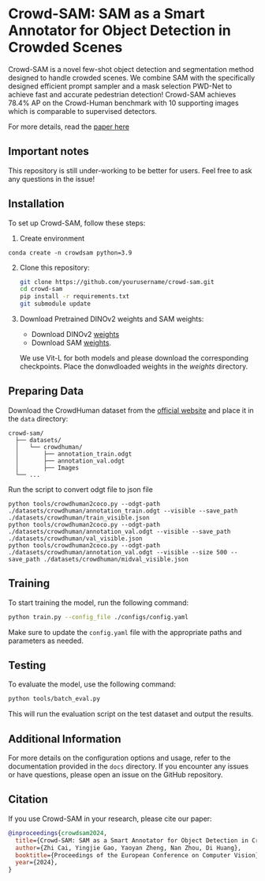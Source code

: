 
#  Crowd-SAM: SAM as a Smart Annotator for Object Detection in Crowded Scenes

Crowd-SAM is a novel few-shot object detection and segmentation method designed to handle crowded scenes. We combine SAM with the specifically designed efficient prompt  sampler and a mask selection PWD-Net to achieve fast and accurate pedestrian detection! Crowd-SAM achieves 78.4\% AP on the Crowd-Human benchmark with 10 supporting images which is comparable to supervised detectors. 

For more details, read the [paper here](https://arxiv.org/abs/2407.11464)

## Important notes
This repository is still under-working to be better for users. Feel free to ask any questions in the issue!

## Installation
To set up Crowd-SAM, follow these steps:
1. Create environment
```
conda create -n crowdsam python=3.9
```

2. Clone this repository:
   ```bash
   git clone https://github.com/yourusername/crowd-sam.git
   cd crowd-sam
   pip install -r requirements.txt
   git submodule update
   ```
3. Download Pretrained DINOv2 weights and SAM weights:
   - Download DINOv2 [weights](https://dl.fbaipublicfiles.com/dinov2/dinov2_vitl14/dinov2_vitl14_pretrain.pth)
   - Download SAM [weights](https://dl.fbaipublicfiles.com/segment_anything/sam_vit_l_0b3195.pth).
     
   We use Vit-L for both models and please download the corresponding checkpoints. Place the donwdloaded weights in the  *weights* directory.
   
## Preparing Data

Download the CrowdHuman dataset from the [official website](https://www.crowdhuman.org) and place it in the `data` directory:
```
crowd-sam/
  ├── datasets/
  │   └── crowdhuman/
  │       ├── annotation_train.odgt
  │       ├── annotation_val.odgt
  │       ├── Images
  └── ...
```

Run the script to convert odgt file to json file
```
python tools/crowdhuman2coco.py --odgt-path ./datasets/crowdhuman/annotation_train.odgt --visible --save_path ./datasets/crowdhuman/train_visible.json
python tools/crowdhuman2coco.py --odgt-path ./datasets/crowdhuman/annotation_val.odgt --visible --save_path ./datasets/crowdhuman/val_visible.json
python tools/crowdhuman2coco.py --odgt-path ./datasets/crowdhuman/annotation_val.odgt --visible --size 500 --save_path ./datasets/crowdhuman/midval_visible.json

```
## Training

To start training the model, run the following command:
```bash
python train.py --config_file ./configs/config.yaml
```
Make sure to update the `config.yaml` file with the appropriate paths and parameters as needed.

## Testing

To evaluate the model, use the following command:
```bash
python tools/batch_eval.py
```
This will run the evaluation script on the test dataset and output the results.


## Additional Information

For more details on the configuration options and usage, refer to the documentation provided in the `docs` directory. If you encounter any issues or have questions, please open an issue on the GitHub repository.

## Citation

If you use Crowd-SAM in your research, please cite our paper:
```bibtex
@inproceedings{crowdsam2024,
  title={Crowd-SAM: SAM as a Smart Annotator for Object Detection in Crowded Scenes},
  author={Zhi Cai, Yingjie Gao, Yaoyan Zheng, Nan Zhou, Di Huang},
  booktitle={Proceedings of the European Conference on Computer Vision},
  year={2024},
}
```

